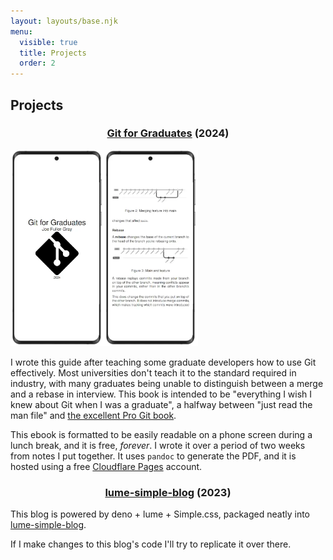 ```yaml
---
layout: layouts/base.njk
menu:
  visible: true
  title: Projects
  order: 2
---
```


## Projects

<h3 style="text-align: center">
    <a href="https://git-for-graduates.pages.dev">Git for Graduates</a> (2024)
</h3>

<img class="centered-img" src="/img/git-for-grads.webp" width="300"/>

I wrote this guide after teaching some graduate developers how to use Git
effectively. Most universities don't teach it to the standard required in
industry, with many graduates being unable to distinguish between a merge and a
rebase in interview. This book is intended to be "everything I wish I knew about
Git when I was a graduate", a halfway between "just read the man file" and [the
excellent Pro Git book](https://git-scm.com/book/en/v2).

This ebook is formatted to be easily readable on a phone screen during a lunch
break, and it is free, *forever*. I wrote it over a period of two weeks from
notes I put together. It uses `pandoc` to generate the PDF, and it is hosted
using a free [Cloudflare Pages](https://pages.dev) account.

<h3 style="text-align: center">
    <a href="https://github.com/joefg/lume-simple-blog">lume-simple-blog</a> (2023)
</h3>

This blog is powered by deno + lume + Simple.css, packaged neatly into
[lume-simple-blog](https://github.com/joefg/lume-simple-blog).

If I make changes to this blog's code I'll try to replicate it over there.
